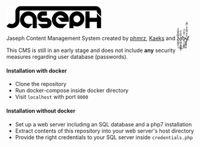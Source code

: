 <img src=https://raw.githubusercontent.com/Kaeks/JasephCMS/master/assets/jaseph_black.png width=250px>

Jaseph Content Management System created by <a href=https://github.com/phmrz>phmrz</a>, <a href=https://github.com/Kaeks>Kaeks</a> and z̴̰̦̳͙̹̹̏͆͂͂̄͂̽̉͟͢ͅà̛̘̺̪͎̳̲̭͉̂̅̓̐ͅb̵̨̦͔̮̙̳̭͑͒͂̓̉y̸̛̳̭̻͍̰͕̓̏̐̿͋͒͛̿̉.

This CMS is still in an early stage and does not include **any** security measures regarding user database (passwords).

#### Installation with docker
* Clone the repository
* Run docker-compose inside docker directory
* Visit `localhost` with port `8000`


#### Installation without docker
* Set up a web server including an SQL database and a php7 installation
* Extract contents of this repository into your web server's host directory
* Provide the right credentials to your SQL server inside `credentials.php`
